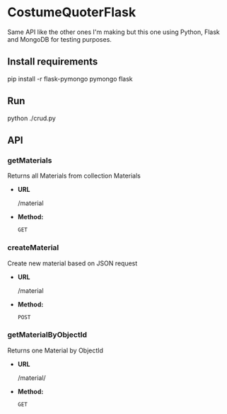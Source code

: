 # CostumeQuoterFlask

Same API like the other ones I'm making but this one using Python, Flask and MongoDB for testing purposes.

## Install requirements

pip install -r flask-pymongo pymongo flask

## Run

python ./crud.py

## API

### **getMaterials**

Returns all Materials from collection Materials

- **URL**

  /material

- **Method:**

  `GET`

### **createMaterial**

Create new material based on JSON request

- **URL**

  /material

- **Method:**

  `POST`

### **getMaterialByObjectId**

Returns one Material by ObjectId

- **URL**

  /material/<id>

- **Method:**

  `GET`

